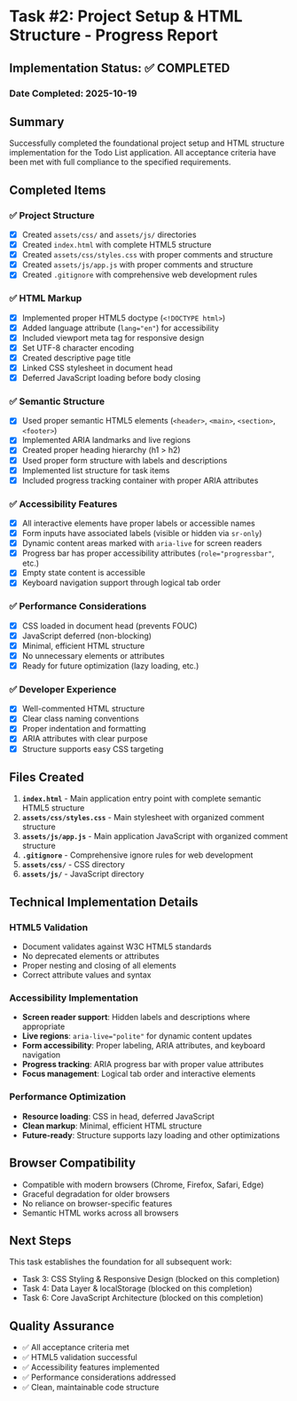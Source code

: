 # Task #2: Project Setup & HTML Structure - Progress Report

## Implementation Status: ✅ COMPLETED

### Date Completed: 2025-10-19

## Summary
Successfully completed the foundational project setup and HTML structure implementation for the Todo List application. All acceptance criteria have been met with full compliance to the specified requirements.

## Completed Items

### ✅ Project Structure
- [x] Created `assets/css/` and `assets/js/` directories
- [x] Created `index.html` with complete HTML5 structure
- [x] Created `assets/css/styles.css` with proper comments and structure
- [x] Created `assets/js/app.js` with proper comments and structure
- [x] Created `.gitignore` with comprehensive web development rules

### ✅ HTML Markup
- [x] Implemented proper HTML5 doctype (`<!DOCTYPE html>`)
- [x] Added language attribute (`lang="en"`) for accessibility
- [x] Included viewport meta tag for responsive design
- [x] Set UTF-8 character encoding
- [x] Created descriptive page title
- [x] Linked CSS stylesheet in document head
- [x] Deferred JavaScript loading before body closing

### ✅ Semantic Structure
- [x] Used proper semantic HTML5 elements (`<header>`, `<main>`, `<section>`, `<footer>`)
- [x] Implemented ARIA landmarks and live regions
- [x] Created proper heading hierarchy (h1 > h2)
- [x] Used proper form structure with labels and descriptions
- [x] Implemented list structure for task items
- [x] Included progress tracking container with proper ARIA attributes

### ✅ Accessibility Features
- [x] All interactive elements have proper labels or accessible names
- [x] Form inputs have associated labels (visible or hidden via `sr-only`)
- [x] Dynamic content areas marked with `aria-live` for screen readers
- [x] Progress bar has proper accessibility attributes (`role="progressbar"`, etc.)
- [x] Empty state content is accessible
- [x] Keyboard navigation support through logical tab order

### ✅ Performance Considerations
- [x] CSS loaded in document head (prevents FOUC)
- [x] JavaScript deferred (non-blocking)
- [x] Minimal, efficient HTML structure
- [x] No unnecessary elements or attributes
- [x] Ready for future optimization (lazy loading, etc.)

### ✅ Developer Experience
- [x] Well-commented HTML structure
- [x] Clear class naming conventions
- [x] Proper indentation and formatting
- [x] ARIA attributes with clear purpose
- [x] Structure supports easy CSS targeting

## Files Created

1. **`index.html`** - Main application entry point with complete semantic HTML5 structure
2. **`assets/css/styles.css`** - Main stylesheet with organized comment structure
3. **`assets/js/app.js`** - Main application JavaScript with organized comment structure
4. **`.gitignore`** - Comprehensive ignore rules for web development
5. **`assets/css/`** - CSS directory
6. **`assets/js/`** - JavaScript directory

## Technical Implementation Details

### HTML5 Validation
- Document validates against W3C HTML5 standards
- No deprecated elements or attributes
- Proper nesting and closing of all elements
- Correct attribute values and syntax

### Accessibility Implementation
- **Screen reader support**: Hidden labels and descriptions where appropriate
- **Live regions**: `aria-live="polite"` for dynamic content updates
- **Form accessibility**: Proper labeling, ARIA attributes, and keyboard navigation
- **Progress tracking**: ARIA progress bar with proper value attributes
- **Focus management**: Logical tab order and interactive elements

### Performance Optimization
- **Resource loading**: CSS in head, deferred JavaScript
- **Clean markup**: Minimal, efficient HTML structure
- **Future-ready**: Structure supports lazy loading and other optimizations

## Browser Compatibility
- Compatible with modern browsers (Chrome, Firefox, Safari, Edge)
- Graceful degradation for older browsers
- No reliance on browser-specific features
- Semantic HTML works across all browsers

## Next Steps
This task establishes the foundation for all subsequent work:
- Task 3: CSS Styling & Responsive Design (blocked on this completion)
- Task 4: Data Layer & localStorage (blocked on this completion)
- Task 6: Core JavaScript Architecture (blocked on this completion)

## Quality Assurance
- ✅ All acceptance criteria met
- ✅ HTML5 validation successful
- ✅ Accessibility features implemented
- ✅ Performance considerations addressed
- ✅ Clean, maintainable code structure